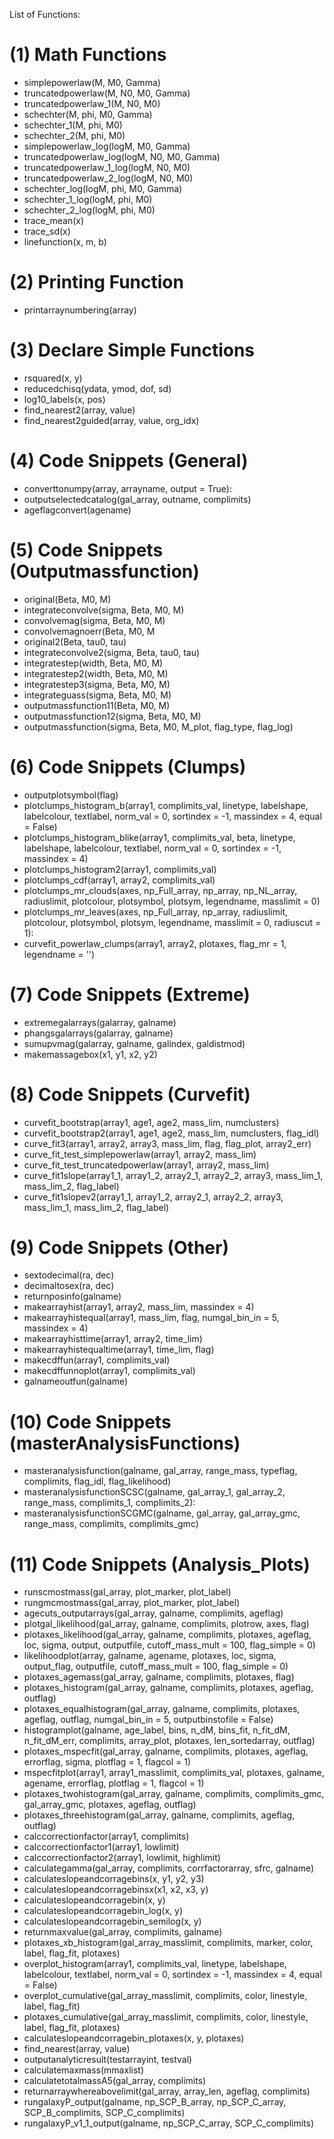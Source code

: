 List of Functions:

# (1) Math Functions
- simplepowerlaw(M, M0, Gamma)
- truncatedpowerlaw(M, N0, M0, Gamma)
- truncatedpowerlaw_1(M, N0, M0)
- schechter(M, phi, M0, Gamma)
- schechter_1(M, phi, M0)
- schechter_2(M, phi, M0)
- simplepowerlaw_log(logM, M0, Gamma)
- truncatedpowerlaw_log(logM, N0, M0, Gamma)
- truncatedpowerlaw_1_log(logM, N0, M0)
- truncatedpowerlaw_2_log(logM, N0, M0)
- schechter_log(logM, phi, M0, Gamma)
- schechter_1_log(logM, phi, M0)
- schechter_2_log(logM, phi, M0)
- trace_mean(x)
- trace_sd(x)
- linefunction(x, m, b)

# (2) Printing Function
- printarraynumbering(array)

# (3) Declare Simple Functions
- rsquared(x, y)
- reducedchisq(ydata, ymod, dof, sd)
- log10_labels(x, pos)
- find_nearest2(array, value)
- find_nearest2guided(array, value, org_idx)

# (4) Code Snippets (General)
- converttonumpy(array, arrayname, output = True):
- outputselectedcatalog(gal_array, outname, complimits)
- ageflagconvert(agename)

# (5) Code Snippets (Outputmassfunction)
- original(Beta, M0, M)
- integrateconvolve(sigma, Beta, M0, M)
- convolvemag(sigma, Beta, M0, M)
- convolvemagnoerr(Beta, M0, M
- original2(Beta, tau0, tau)
- integrateconvolve2(sigma, Beta, tau0, tau)
- integratestep(width, Beta, M0, M)
- integratestep2(width, Beta, M0, M)
- integratestep3(sigma, Beta, M0, M)
- integrateguass(sigma, Beta, M0, M)
- outputmassfunction11(Beta, M0, M)
- outputmassfunction12(sigma, Beta, M0, M)
- outputmassfunction(sigma, Beta, M0, M_plot, flag_type, flag_log)

# (6) Code Snippets (Clumps)
- outputplotsymbol(flag)
- plotclumps_histogram_b(array1, complimits_val, linetype, labelshape, labelcolour, textlabel, norm_val = 0, sortindex = -1, massindex = 4, equal = False)
- plotclumps_histogram_blike(array1, complimits_val, beta, linetype, labelshape, labelcolour, textlabel, norm_val = 0, sortindex = -1, massindex = 4)
- plotclumps_histogram2(array1, complimits_val)
- plotclumps_cdf(array1, array2, complimits_val)
- plotclumps_mr_clouds(axes, np_Full_array, np_array, np_NL_array, radiuslimit, plotcolour, plotsymbol, plotsym, legendname, masslimit = 0)
- plotclumps_mr_leaves(axes, np_Full_array, np_array, radiuslimit, plotcolour, plotsymbol, plotsym, legendname, masslimit = 0, radiuscut = 1):
- curvefit_powerlaw_clumps(array1, array2, plotaxes, flag_mr = 1, legendname = '')

# (7) Code Snippets (Extreme)
- extremegalarrays(galarray, galname)
- phangsgalarrays(galarray, galname)
- sumupvmag(galarray, galname, galindex, galdistmod)
- makemassagebox(x1, y1, x2, y2)

# (8) Code Snippets (Curvefit)
- curvefit_bootstrap(array1, age1, age2, mass_lim, numclusters)
- curvefit_bootstrap2(array1, age1, age2, mass_lim, numclusters, flag_idl)
- curve_fit3(array1, array2, array3, mass_lim, flag, flag_plot, array2_err)
- curve_fit_test_simplepowerlaw(array1, array2, mass_lim)
- curve_fit_test_truncatedpowerlaw(array1, array2, mass_lim)
- curve_fit1slope(array1_1, array1_2, array2_1, array2_2, array3, mass_lim_1, mass_lim_2, flag_label)
- curve_fit1slopev2(array1_1, array1_2, array2_1, array2_2, array3, mass_lim_1, mass_lim_2, flag_label)

# (9) Code Snippets (Other)
- sextodecimal(ra, dec)
- decimaltosex(ra, dec)
- returnposinfo(galname)
- makearrayhist(array1, array2, mass_lim, massindex = 4)
- makearrayhistequal(array1, mass_lim, flag, numgal_bin_in = 5, massindex = 4)
- makearrayhisttime(array1, array2, time_lim)
- makearrayhistequaltime(array1, time_lim, flag)
- makecdffun(array1, complimits_val)
- makecdffunnoplot(array1, complimits_val)
- galnameoutfun(galname)

# (10) Code Snippets (masterAnalysisFunctions)
- masteranalysisfunction(galname, gal_array, range_mass, typeflag, complimits, flag_idl, flag_likelihood)
- masteranalysisfunctionSCSC(galname, gal_array_1, gal_array_2, range_mass, complimits_1, complimits_2):
- masteranalysisfunctionSCGMC(galname, gal_array, gal_array_gmc, range_mass, complimits, complimits_gmc)

# (11) Code Snippets (Analysis_Plots)
- runscmostmass(gal_array, plot_marker, plot_label)
- rungmcmostmass(gal_array, plot_marker, plot_label)
- agecuts_outputarrays(gal_array, galname, complimits, ageflag)
- plotgal_likelihood(gal_array, galname, complimits, plotrow, axes, flag)
- plotaxes_likelihood(gal_array, galname, complimits, plotaxes, ageflag, loc, sigma, output, outputfile, cutoff_mass_mult = 100, flag_simple = 0)
- likelihoodplot(array, galname, agename, plotaxes, loc, sigma, output_flag, outputfile, cutoff_mass_mult = 100, flag_simple = 0)
- plotaxes_agemass(gal_array, galname, complimits, plotaxes, flag)
- plotaxes_histogram(gal_array, galname, complimits, plotaxes, ageflag, outflag)
- plotaxes_equalhistogram(gal_array, galname, complimits, plotaxes, ageflag, outflag, numgal_bin_in = 5, outputbinstofile = False)
- histogramplot(galname, age_label, bins, n_dM, bins_fit, n_fit_dM, n_fit_dM_err, complimits, array_plot, plotaxes, len_sortedarray, outflag)
- plotaxes_mspecfit(gal_array, galname, complimits, plotaxes, ageflag, errorflag, sigma, plotflag = 1, flagcol = 1)
- mspecfitplot(array1, array1_masslimit, complimits_val, plotaxes, galname, agename, errorflag, plotflag = 1, flagcol = 1)
- plotaxes_twohistogram(gal_array, galname, complimits, complimits_gmc, gal_array_gmc, plotaxes, ageflag, outflag)
- plotaxes_threehistogram(gal_array, galname, complimits, ageflag, outflag)
- calccorrectionfactor(array1, complimits)
- calccorrectionfactor1(array1, lowlimit)
- calccorrectionfactor2(array1, lowlimit, highlimit)
- calculategamma(gal_array, complimits, corrfactorarray, sfrc, galname)
- calculateslopeandcorragebins(x, y1, y2, y3)
- calculateslopeandcorragebinsx(x1, x2, x3, y)
- calculateslopeandcorragebin(x, y)
- calculateslopeandcorragebin_log(x, y)
- calculateslopeandcorragebin_semilog(x, y)
- returnmaxvalue(gal_array, complimits, galname)
- plotaxes_xb_histogram(gal_array_masslimit, complimits, marker, color, label, flag_fit, plotaxes)
- overplot_histogram(array1, complimits_val, linetype, labelshape, labelcolour, textlabel, norm_val = 0, sortindex = -1, massindex = 4, equal = False)
- overplot_cumulative(gal_array_masslimit, complimits, color, linestyle, label, flag_fit)
- plotaxes_cumulative(gal_array_masslimit, complimits, color, linestyle, label, flag_fit, plotaxes)
- calculateslopeandcorragebin_plotaxes(x, y, plotaxes)
- find_nearest(array, value)
- outputanalyticresult(testarrayint, testval)
- calculatemaxmass(mmaxlist)
- calculatetotalmassA5(gal_array, complimits)
- returnarraywhereabovelimit(gal_array, array_len, ageflag, complimits)
- rungalaxyP_output(galname, np_SCP_B_array, np_SCP_C_array, SCP_B_complimits, SCP_C_complimits)
- rungalaxyP_v1_1_output(galname, np_SCP_C_array, SCP_C_complimits)